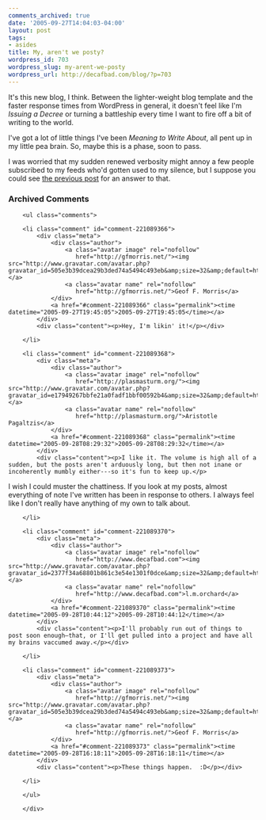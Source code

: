 ```yaml
---
comments_archived: true
date: '2005-09-27T14:04:03-04:00'
layout: post
tags:
- asides
title: My, aren't we posty?
wordpress_id: 703
wordpress_slug: my-arent-we-posty
wordpress_url: http://decafbad.com/blog/?p=703
---
```

It's this new blog, I think.  Between the lighter-weight blog template and the faster response times from WordPress in general, it doesn't feel like I'm *Issuing a Decree* or turning a battleship every time I want to fire off a bit of writing to the world.  

I've got a lot of little things I've been *Meaning to Write About*, all pent up in my little pea brain.  So, maybe this is a phase, soon to pass.

I was worried that my sudden renewed verbosity might annoy a few people subscribed to my feeds who'd gotten used to my silence, but I suppose you could see [the previous post](http://decafbad.com/blog/2005/09/27/on-attempted-conversions-via-blog-comment) for an answer to that.

<div id="comments" class="comments archived-comments">
            <h3>Archived Comments</h3>
            
        <ul class="comments">
            
        <li class="comment" id="comment-221089366">
            <div class="meta">
                <div class="author">
                    <a class="avatar image" rel="nofollow" 
                       href="http://gfmorris.net/"><img src="http://www.gravatar.com/avatar.php?gravatar_id=505e3b39dcea29b3ded74a5494c493eb&amp;size=32&amp;default=http://mediacdn.disqus.com/1320279820/images/noavatar32.png"/></a>
                    <a class="avatar name" rel="nofollow" 
                       href="http://gfmorris.net/">Geof F. Morris</a>
                </div>
                <a href="#comment-221089366" class="permalink"><time datetime="2005-09-27T19:45:05">2005-09-27T19:45:05</time></a>
            </div>
            <div class="content"><p>Hey, I'm likin' it!</p></div>
            
        </li>
    
        <li class="comment" id="comment-221089368">
            <div class="meta">
                <div class="author">
                    <a class="avatar image" rel="nofollow" 
                       href="http://plasmasturm.org/"><img src="http://www.gravatar.com/avatar.php?gravatar_id=e17949267bbfe21a0fadf1bbf00592b4&amp;size=32&amp;default=http://mediacdn.disqus.com/1320279820/images/noavatar32.png"/></a>
                    <a class="avatar name" rel="nofollow" 
                       href="http://plasmasturm.org/">Aristotle Pagaltzis</a>
                </div>
                <a href="#comment-221089368" class="permalink"><time datetime="2005-09-28T08:29:32">2005-09-28T08:29:32</time></a>
            </div>
            <div class="content"><p>I like it. The volume is high all of a sudden, but the posts aren't arduously long, but then not inane or incoherently mumbly either---so it's fun to keep up.</p>

<p>I wish I could muster the chattiness. If you look at my posts, almost everything of note I've written has been in response to others. I always feel like I don't really have anything of my own to talk about.</p></div>
            
        </li>
    
        <li class="comment" id="comment-221089370">
            <div class="meta">
                <div class="author">
                    <a class="avatar image" rel="nofollow" 
                       href="http://www.decafbad.com"><img src="http://www.gravatar.com/avatar.php?gravatar_id=2377f34a68801b861c3e54e1301f0dce&amp;size=32&amp;default=http://mediacdn.disqus.com/1320279820/images/noavatar32.png"/></a>
                    <a class="avatar name" rel="nofollow" 
                       href="http://www.decafbad.com">l.m.orchard</a>
                </div>
                <a href="#comment-221089370" class="permalink"><time datetime="2005-09-28T10:44:12">2005-09-28T10:44:12</time></a>
            </div>
            <div class="content"><p>I'll probably run out of things to post soon enough—that, or I'll get pulled into a project and have all my brains vaccumed away.</p></div>
            
        </li>
    
        <li class="comment" id="comment-221089373">
            <div class="meta">
                <div class="author">
                    <a class="avatar image" rel="nofollow" 
                       href="http://gfmorris.net/"><img src="http://www.gravatar.com/avatar.php?gravatar_id=505e3b39dcea29b3ded74a5494c493eb&amp;size=32&amp;default=http://mediacdn.disqus.com/1320279820/images/noavatar32.png"/></a>
                    <a class="avatar name" rel="nofollow" 
                       href="http://gfmorris.net/">Geof F. Morris</a>
                </div>
                <a href="#comment-221089373" class="permalink"><time datetime="2005-09-28T16:18:11">2005-09-28T16:18:11</time></a>
            </div>
            <div class="content"><p>These things happen.  :D</p></div>
            
        </li>
    
        </ul>
    
        </div>
    